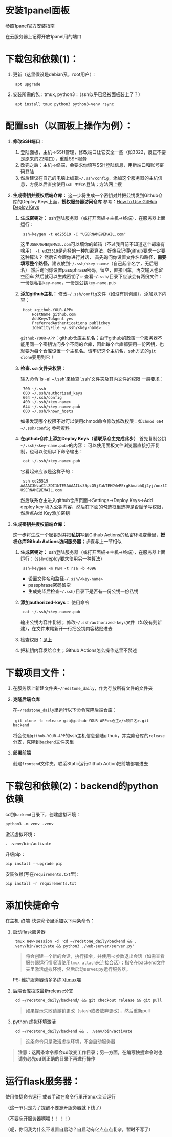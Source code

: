 # 安装1panel面板

参照[1panel官方安装指南](https://1panel.cn/docs/installation/online_installation/)

在云服务器上记得开放1panel用的端口

# 下载包和依赖(1)：

1. 更新（这里假设是debian系，root用户）：

		apt upgrade

2. 安装所需的包：tmux, python3：（ssh似乎已经被面板装上了？）

		apt install tmux python3 python3-venv rsync


# 配置ssh（以面板上操作为例）：

1. **修改SSH端口**：
	1. 登陆面板，主机->SSH管理，修改端口让它安全一些（如3322，反正不要是原来的22端口），重启SSH服务
	2. 改完之后：主机->终端，会要求你填写SSH登陆信息，用新端口和账号密码登陆
	3. 然后建议在自己的电脑上编辑`~/.ssh/config`，添加这个服务器的主机信息，方便以后直接使用`ssh 主机名`登陆；方法网上搜

2. **生成密钥并授权后端仓库：**
	这一步将生成一个密钥对并把公钥发到Github仓库的Deploy Keys上面，**授权服务器访问仓库**
	参考：[How to Use GitHub Deploy Keys](https://dylancastillo.co/how-to-use-github-deploy-keys/)
	
	1. **生成密钥对：**
		ssh登陆服务器（或打开面板->主机->终端），在服务器上面运行：
		
			ssh-keygen -t ed25519 -C "USERNAME@EMAIL.com"
		
		这里`USERNAME@EMAIL.com`可以填你的邮箱（不过我目前不知道这个邮箱有啥用）
		`-t ed25519`是选择的一种加密算法，好像我记得github要求一定要这种算法？
		然后它会跟你进行对话，
		首先询问你设置文件名和路径，**需要填写整个路径**，建议放到`~/.ssh/<key-name>`（自己起个名字，无后缀名）
		然后询问你设置passphrase密码，留空，直接回车，再次输入也留空回车
		然后就可以生成密钥了~
		查看`~/.ssh/`目录下应该会有两份文件：一份是私钥`key-name`，一份是公钥`key-name.pub`
	
	2. **添加github主机：**
		修改`~/.ssh/config`文件（如没有则创建），添加以下内容：
		
			Host <github-YOUR-APP>
				HostName github.com 
				AddKeysToAgent yes 
				PreferredAuthentications publickey 
				IdentityFile ~/.ssh/<key-name>
		
		`github-YOUR-APP`：github仓库主机名；由于github的政策一个服务器不能用同一个密钥访问多个不同的仓库，因此每个仓库都要用一份密钥，也就要为每个仓库设置一个主机名。请牢记这个主机名，ssh方式的`git clone`要用到它！
		
	3. **检查`.ssh`文件夹权限：**
		<p id="ssh-permissions"></p>
		输入命令`ls -al ~/.ssh`来检查`.ssh`文件夹及其内文件的权限
		一般要求：
		
			700 ~/.ssh
			600 ~/.ssh/authorized_keys
			664 ~/.ssh/config
			400 ~/.ssh/<key-name>
			644 ~/.ssh/<key-name>.pub
			600 ~/.ssh/known_hosts
		
		如果发现哪个权限不对可以使用chmod命令修改修改权限：如`chmod 664 ~/.ssh/config`
		[参考资料](https://jensknipper.de/blog/fix-ssh-folder-file-permissions/)
		
	4. **在github仓库上添加Deploy Keys（请联系仓主完成此步）**
		首先复制公钥`~/.ssh/<key-name.pub>`的内容：
		可以使用面板文件浏览器直接打开复制，也可以使用以下命令输出：
		
			cat ~/.ssh/<key-name>.pub
		
		它看起来应该是这样子的：
		
			ssh-ed25519 AAAAC3NzaC1lZDI1NTE5AAAAILs35pzG5jZakTEHDWeRErgkAmabhQj2yj/onxlIQgli USERNAME@EMAIL.com
		
		然后联系仓主进入github仓库页面->Settings->Deploy Keys->Add deploy key
		填入公钥内容，然后在下面的勾选框里选择是否赋予写权限，然后点Add Key添加密钥
	
3. **生成密钥并授权前端仓库：**

	这一步将生成一个密钥对并把**私钥**写到Github Actions的私密环境变量里，**授权仓库Github Actions访问服务器**；步骤与上一节相似

	1. **生成密钥对：**
		ssh登陆服务器（或打开面板->主机->终端），在服务器上面运行：（ssh-deploy要求使用另一种算法）
		
			ssh-keygen -m PEM -t rsa -b 4096
		
		- 设置文件名和路径`~/.ssh/<key-name>`
		- passphrase密码留空
		- 生成完毕后检查`~/.ssh/`目录下是否有一份公钥一份私钥

	2. **添加authorized-keys：**
		使用命令
		
			cat ~/.ssh/<key-name>.pub
		
		输出公钥内容并复制；
		修改`~/.ssh/authorized-keys`文件（如没有则新建），在文件末尾新开一行把公钥内容粘贴进去
		
	3. 检查权限：[见上](#ssh-permissions)
	4. 把私钥内容发给仓主；Github Actions怎么操作这里不赘述

			
# 下载项目文件：

1. 在服务器上新建文件夹`~/redstone_daily`，作为存放所有文件的文件夹

2. **克隆后端仓库**
	
	在`~/redstone_daily`里运行以下命令克隆后端仓库：
	
		git clone -b release git@github-YOUR-APP:<仓主>/<项目名>.git backend
	
	将会使用`github-YOUR-APP`的ssh主机信息登陆github，并克隆仓库的`release`分支，克隆到`backend`文件夹里
	
3. **部署前端**

	创建`frontend`文件夹，联系Static运行Github Action把前端部署进去


# 下载包和依赖(2)：backend的python依赖

cd到`backend`目录下，创建虚拟环境：

	python3 -m venv .venv

激活虚拟环境：

	. .venv/bin/activate

升级pip：

	pip install --upgrade pip

安装依赖(写在`requirements.txt`里):

	pip install -r requirements.txt


	
# 添加快捷命令

在主机-终端-快速命令里添加以下两条命令：

1. 启动flask服务器

		tmux new-session -d 'cd ~/redstone_daily/backend && . .venv/bin/activate && python3 ./web-server/server.py'

	> 将会创建一个新的会话，执行指令，并使用`-d`参数退出会话（如需查看服务器运行情况请使用`tmux attach`来连接会话）；指令在backend文件夹里激活虚拟环境，然后启动server.py运行服务器。

	PS: 维护服务器请多多练习[tmux](https://www.ruanyifeng.com/blog/2019/10/tmux.html)喵

2. 后端仓库拉取最新release分支

		cd ~/redstone_daily/backend/ && git checkout release && git pull

	> 如果提示失败请撤销更改（stash或者放弃更改），然后重新pull

3. python 虚拟环境激活

		cd ~/redstone_daily/backend && . .venv/bin/activate

	> 这条命令只是激活虚拟环境，不会启动服务器

> **注意：这两条命令都会cd改变工作目录；另一方面，在编写快捷命令时也请务必先cd到正确的目录下再进行操作**

# 运行flask服务器：

使用快捷命令运行 或者手动在命令行里开tmux会话运行

（这一节只是为了提醒不要忘开服务器就下线了）

（不要忘开服务器啊喂！！！！）

（呃，你问我为什么不设置自启动？自启动有亿点点点复杂，暂时不写了）